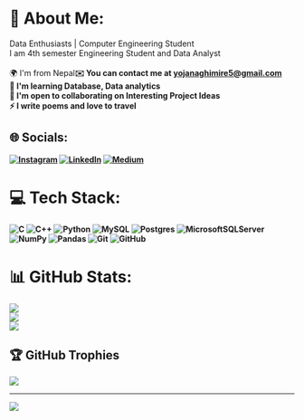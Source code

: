 # 💫 About Me:
Data Enthusiasts | Computer Engineering Student<br>I am 4th semester Engineering Student and Data Analyst<br><br>🌍  I'm from Nepal<b>✉️  You can contact me at yojanaghimire5@gmail.com<br>🧠  I'm learning Database, Data analytics<br>🤝  I'm open to collaborating on Interesting Project Ideas<br>⚡  I write poems and love to travel


## 🌐 Socials:
[![Instagram](https://img.shields.io/badge/Instagram-%23E4405F.svg?logo=Instagram&logoColor=white)](https://instagram.com/https://www.instagram.com/itsaplan__/) [![LinkedIn](https://img.shields.io/badge/LinkedIn-%230077B5.svg?logo=linkedin&logoColor=white)](https://linkedin.com/in/https://www.linkedin.com/in/yojana-ghimire-93661725a/) [![Medium](https://img.shields.io/badge/Medium-12100E?logo=medium&logoColor=white)](https://medium.com/@https://medium.com/@yojanaghimire06) 

# 💻 Tech Stack:
![C](https://img.shields.io/badge/c-%2300599C.svg?style=for-the-badge&logo=c&logoColor=white) ![C++](https://img.shields.io/badge/c++-%2300599C.svg?style=for-the-badge&logo=c%2B%2B&logoColor=white) ![Python](https://img.shields.io/badge/python-3670A0?style=for-the-badge&logo=python&logoColor=ffdd54) ![MySQL](https://img.shields.io/badge/mysql-4479A1.svg?style=for-the-badge&logo=mysql&logoColor=white) ![Postgres](https://img.shields.io/badge/postgres-%23316192.svg?style=for-the-badge&logo=postgresql&logoColor=white) ![MicrosoftSQLServer](https://img.shields.io/badge/Microsoft%20SQL%20Server-CC2927?style=for-the-badge&logo=microsoft%20sql%20server&logoColor=white) ![NumPy](https://img.shields.io/badge/numpy-%23013243.svg?style=for-the-badge&logo=numpy&logoColor=white) ![Pandas](https://img.shields.io/badge/pandas-%23150458.svg?style=for-the-badge&logo=pandas&logoColor=white) ![Git](https://img.shields.io/badge/git-%23F05033.svg?style=for-the-badge&logo=git&logoColor=white) ![GitHub](https://img.shields.io/badge/github-%23121011.svg?style=for-the-badge&logo=github&logoColor=white)
# 📊 GitHub Stats:
![](https://github-readme-stats.vercel.app/api?username=Yojana-Ghimire&theme=dark&hide_border=false&include_all_commits=false&count_private=false)<br/>
![](https://github-readme-streak-stats.herokuapp.com/?user=Yojana-Ghimire&theme=dark&hide_border=false)<br/>
![](https://github-readme-stats.vercel.app/api/top-langs/?username=Yojana-Ghimire&theme=dark&hide_border=false&include_all_commits=false&count_private=false&layout=compact)

## 🏆 GitHub Trophies
![](https://github-profile-trophy.vercel.app/?username=Yojana-Ghimire&theme=radical&no-frame=false&no-bg=true&margin-w=4)

---
[![](https://visitcount.itsvg.in/api?id=Yojana-Ghimire&icon=0&color=0)](https://visitcount.itsvg.in)

<!-- Proudly created with GPRM ( https://gprm.itsvg.in ) -->
